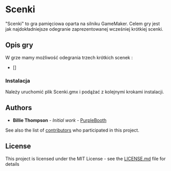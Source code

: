 # Scenki

"Scenki" to gra pamięciowa oparta na silniku GameMaker. Celem gry jest jak najdokładniejsze odegranie zaprezentowanej wcześniej krótkiej scenki.

## Opis gry

W grze mamy możliwość odegrania trzech krótkich scenek :

* []

### Instalacja

Należy uruchomić plik Scenki.gmx i podążać z kolejnymi krokami instalacji.

## Authors

* **Billie Thompson** - *Initial work* - [PurpleBooth](https://github.com/PurpleBooth)

See also the list of [contributors](https://github.com/your/project/contributors) who participated in this project.

## License

This project is licensed under the MIT License - see the [LICENSE.md](LICENSE.md) file for details
